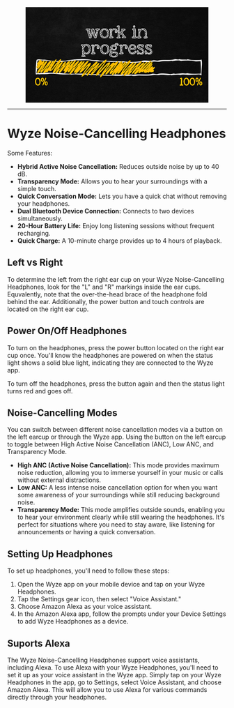 <!--
Maintainer:   jeffskinnerbox@yahoo.com / www.jeffskinnerbox.me
Version:      0.0.0
-->


<div align="center">
<img src="https://raw.githubusercontent.com/jeffskinnerbox/blog/main/content/images/banners-bkgrds/work-in-progress.jpg" title="These materials require additional work and are not ready for general use." align="center" width=420px height=219px>
</div>


---------------


# Wyze Noise-Cancelling Headphones

Some Features:

* **Hybrid Active Noise Cancellation:** Reduces outside noise by up to 40 dB.
* **Transparency Mode:** Allows you to hear your surroundings with a simple touch.
* **Quick Conversation Mode:** Lets you have a quick chat without removing your headphones.
* **Dual Bluetooth Device Connection:** Connects to two devices simultaneously.
* **20-Hour Battery Life:** Enjoy long listening sessions without frequent recharging.
* **Quick Charge:** A 10-minute charge provides up to 4 hours of playback.


## Left vs Right

To determine the left from the right ear cup on your Wyze Noise-Cancelling Headphones,
look for the "L" and "R" markings inside the ear cups.
Equvalently, note that the over-the-head brace of the headphone fold behind the ear.
Additionally, the power button and touch controls are located on the right ear cup.


## Power On/Off Headphones

To turn on the headphones,
press the power button located on the right ear cup once.
You'll know the headphones are powered on when the status light shows a solid blue light,
indicating they are connected to the Wyze app.

To turn off the headphones,
press the button again and then the status light turns red and goes off.


## Noise-Cancelling Modes

You can switch between different noise cancellation modes via a button on the left earcup or through the Wyze app.
Using the button on the left earcup to toggle between High Active Noise Cancellation (ANC), Low ANC, and Transparency Mode.

* **High ANC (Active Noise Cancellation):** This mode provides maximum noise reduction,
allowing you to immerse yourself in your music or calls without external distractions.
* **Low ANC:** A less intense noise cancellation option for when you want some awareness
of your surroundings while still reducing background noise.
* **Transparency Mode:** This mode amplifies outside sounds,
enabling you to hear your environment clearly while still wearing the headphones.
It's perfect for situations where you need to stay aware,
like listening for announcements or having a quick conversation.


## Setting Up Headphones

To set up headphones, you'll need to follow these steps:

1. Open the Wyze app on your mobile device and tap on your Wyze Headphones.
2. Tap the Settings gear icon, then select "Voice Assistant."
3. Choose Amazon Alexa as your voice assistant.
4. In the Amazon Alexa app, follow the prompts under your Device Settings to add Wyze Headphones as a device.


## Suports Alexa

The Wyze Noise-Cancelling Headphones support voice assistants, including Alexa.
To use Alexa with your Wyze Headphones,
you'll need to set it up as your voice assistant in the Wyze app. Simply tap on your Wyze Headphones in the app, go to Settings, select Voice Assistant, and choose Amazon Alexa. This will allow you to use Alexa for various commands directly through your headphones.


